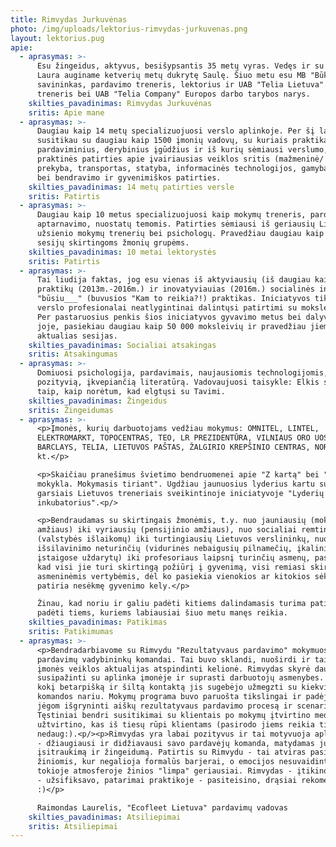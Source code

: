 ```yaml
---
title: Rimvydas Jurkuvėnas
photo: /img/uploads/lektorius-rimvydas-jurkuvenas.png
layout: lektorius.pug
apie:
  - aprasymas: >-
      Esu žingeidus, aktyvus, besišypsantis 35 metų vyras. Vedęs ir su žmona
      Laura auginame ketverių metų dukrytę Saulę. Šiuo metu esu MB "Būk Kitoks"
      savininkas, pardavimo treneris, lektorius ir UAB "Telia Lietuva" B2B
      treneris bei UAB "Telia Company" Europos darbo tarybos narys.
    skilties_pavadinimas: Rimvydas Jurkuvėnas
    sritis: Apie mane
  - aprasymas: >-
      Daugiau kaip 14 metų specializuojuosi verslo aplinkoje. Per šį laikotarpį
      susitikau su daugiau kaip 1500 įmonių vadovų, su kuriais praktikavausi
      pardaviminius, derybinius įgūdžius ir iš kurių sėmiausi verslumo,
      praktinės patirties apie įvairiausias veiklos sritis (mažmeninė/ didmeninė
      prekyba, transportas, statyba, informacinės technologijos, gamyba ir kt.)
      bei bendravimo ir gyvenimiškos patirties.
    skilties_pavadinimas: 14 metų patirties versle
    sritis: Patirtis
  - aprasymas: >-
      Daugiau kaip 10 metus specializuojuosi kaip mokymų treneris, pardavimų,
      aptarnavimo, nuostatų temomis. Patirties sėmiausi iš geriausių Lietuvos ir
      užsienio mokymų trenerių bei psichologų. Pravedžiau daugiau kaip 1000
      sesijų skirtingoms žmonių grupėms.
    skilties_pavadinimas: 10 metai lektorystės
    sritis: Patirtis
  - aprasymas: >-
      Tai liudija faktas, jog esu vienas iš aktyviausių (iš daugiau kaip 1200
      praktikų (2013m.-2016m.) ir inovatyviauias (2016m.) socialinės iniciatyvos
      "būsiu___" (buvusios "Kam to reikia?!) praktikas. Iniciatyvos tikslas, kad
      verslo profesionalai neatlygintinai dalintųsi patirtimi su moksleiviais.
      Per pastaruosius penkis šios iniciatyvos gyvavimo metus bei dalyvavimą
      joje, pasiekiau daugiau kaip 50 000 moksleivių ir pravedžiau jiems
      aktualias sesijas.
    skilties_pavadinimas: Socialiai atsakingas
    sritis: Atsakingumas
  - aprasymas: >-
      Domiuosi psichologija, pardavimais, naujausiomis technologijomis, skaitau
      pozityvią, įkvepiančią literatūrą. Vadovaujuosi taisykle: Elkis su kitais
      taip, kaip norėtum, kad elgtųsi su Tavimi.
    skilties_pavadinimas: Žingeidus
    sritis: Žingeidumas
  - aprasymas: >-
      <p>Įmonės, kurių darbuotojams vedžiau mokymus: OMNITEL, LINTEL,
      ELEKTROMARKT, TOPOCENTRAS, TEO, LR PREZIDENTŪRA, VILNIAUS ORO UOSTAS,
      BARCLAYS, TELIA, LIETUVOS PAŠTAS, ŽALGIRIO KREPŠINIO CENTRAS, NORKADA ir
      kt.</p>

      <p>Skaičiau pranešimus švietimo bendruomenei apie "Z kartą" bei "XXI a.
      mokykla. Mokymasis tiriant". Ugdžiau jaunuosius lyderius kartu su kitais
      garsiais Lietuvos treneriais sveikintinoje iniciatyvoje "Lyderių
      inkubatorius".<p/>

      <p>Bendraudamas su skirtingais žmonėmis, t.y. nuo jauniausių (mokyklinio
      amžiaus) iki vyriausių (pensijinio amžiaus), nuo socialiai remtinų
      (valstybės išlaikomų) iki turtingiausių Lietuvos verslininkų, nuo
      išsilavinimo neturinčių (vidurinės nebaigusių pilnamečių, įkalinimo
      įstaigose uždarytų) iki profesoriaus laipsnį turinčių asmenų, pastebėjau,
      kad visi jie turi skirtingą požiūrį į gyvenimą, visi remiasi skirtingomis
      asmeninėmis vertybėmis, dėl ko pasiekia vienokios ar kitokios sėkmės ar
      patiria nesėkmę gyvenimo kely.</p>

      Žinau, kad noriu ir galiu padėti kitiems dalindamasis turima patirtimi,
      padėti tiems, kuriems labiausiai šiuo metu manęs reikia.
    skilties_pavadinimas: Patikimas
    sritis: Patikimumas
  - aprasymas: >-
      <p>Bendradarbiavome su Rimvydu "Rezultatyvaus pardavimo" mokymuose
      pardavimų vadybininkų komandai. Tai buvo sklandi, nuoširdi ir taikliai
      įmonės veiklos aktualijas atspindinti kelionė. Rimvydas skyrė daug dėmesio
      susipažinti su aplinka įmonėje ir suprasti darbuotojų asmenybes. Jaučiau,
      kokį betarpišką ir šiltą kontaktą jis sugebėjo užmegzti su kiekvienu
      komandos nariu. Mokymų programa buvo paruošta tikslingai ir padėjo bendrom
      jėgom išgryninti aiškų rezultatyvaus pardavimo procesą ir scenarijų.
      Tęstiniai bendri susitikimai su klientais po mokymų įtvirtino medžiagą ir
      užtvirtino, kas iš tiesų rūpi klientams (pasirodo jiems reikia tiek
      nedaug:).<p/><p>Rimvydas yra labai pozityvus ir tai motyvuoja aplinkinius
      - džiaugiausi ir didžiavausi savo pardavėjų komanda, matydamas jų
      įsitraukimą ir žingeidumą. Patirtis su Rimvydu - tai atviras pasidalinimas
      žiniomis, kur negalioja formalūs barjerai, o emocijos nesuvaidintos -
      tokioje atmosferoje žinios "limpa" geriausiai. Rimvydas - įtikino, mokymai
      - užsifiksavo, patarimai praktikoje - pasiteisino, drąsiai rekomenduoju
      :)</p>

      Raimondas Laurelis, "Ecofleet Lietuva" pardavimų vadovas
    skilties_pavadinimas: Atsiliepimai
    sritis: Atsiliepimai
---
```


